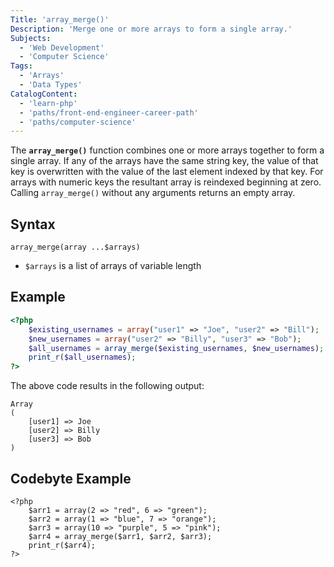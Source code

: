 ```yaml
---
Title: 'array_merge()'
Description: 'Merge one or more arrays to form a single array.' 
Subjects:
  - 'Web Development'
  - 'Computer Science'
Tags:
  - 'Arrays'
  - 'Data Types'
CatalogContent:
  - 'learn-php'
  - 'paths/front-end-engineer-career-path'
  - 'paths/computer-science'
---
```


The **`array_merge()`** function combines one or more arrays together to form a single array. If any of the arrays have the same string key, the value of that key is overwritten with the value of the last element indexed by that key. For arrays with numeric keys the resultant array is reindexed beginning at zero. Calling `array_merge()` without any arguments returns an empty array.

## Syntax

```pseudo
array_merge(array ...$arrays)
```

- `$arrays` is a list of arrays of variable length

## Example

```php
<?php
    $existing_usernames = array("user1" => "Joe", "user2" => "Bill");
    $new_usernames = array("user2" => "Billy", "user3" => "Bob");
    $all_usernames = array_merge($existing_usernames, $new_usernames);
    print_r($all_usernames);
?>
```

The above code results in the following output:

```shell
Array
(
    [user1] => Joe
    [user2] => Billy
    [user3] => Bob
)
```

## Codebyte Example

```codebyte/php
<?php
    $arr1 = array(2 => "red", 6 => "green");
    $arr2 = array(1 => "blue", 7 => "orange");
    $arr3 = array(10 => "purple", 5 => "pink");
    $arr4 = array_merge($arr1, $arr2, $arr3);
    print_r($arr4);
?>
```
